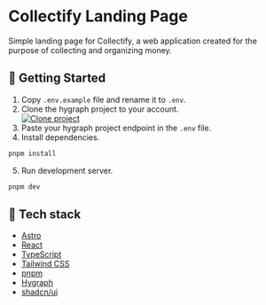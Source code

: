 # Collectify Landing Page

Simple landing page for Collectify, a web application created for the purpose of collecting and organizing money.

## 🚀 Getting Started

1. Copy `.env.example` file and rename it to `.env`.
2. Clone the hygraph project to your account.  
   [![Clone project](https://app.hygraph.com/button)](https://app.hygraph.com/clone/d2ee26c3da644bb2b701941b53247105?name=Collectify)
3. Paste your hygraph project endpoint in the `.env` file.
4. Install dependencies.

```bash
pnpm install
```

5. Run development server.

```bash
pnpm dev
```

## 🔧 Tech stack

- [Astro](https://astro.build/)
- [React](https://react.dev/)
- [TypeScript](https://www.typescriptlang.org/)
- [Tailwind CSS](https://tailwindcss.com/)
- [pnpm](https://pnpm.io/)
- [Hygraph](https://hygraph.com/)
- [shadcn/ui](https://ui.shadcn.com/)
